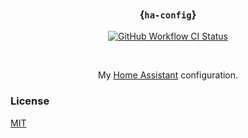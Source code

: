 <h3 align="center">
  {<img alt="transparent" src="https://raw.githubusercontent.com/catppuccin/catppuccin/main/assets/misc/transparent.png" height="30" width="0px"/><code>ha-config</code><img alt="transparent" src="https://raw.githubusercontent.com/catppuccin/catppuccin/main/assets/misc/transparent.png" height="30" width="0px"/>}
</h3>

<p align="center">
  <a href="https://github.com/marcusrbrown/ha-config/actions?query=workflow%3Aci" title="Search GitHub Actions for CI workflow runs" ><img alt="GitHub Workflow CI Status" src="https://img.shields.io/github/actions/workflow/status/marcusrbrown/ha-config/ci.yaml?branch=main&style=for-the-badge&logo=github%20actions&logoColor=white&label=ci"></a>
</p>

&nbsp;

<p align="center">
  My <a href='https://www.home-assistant.io/' title='Home Assistant'>Home Assistant</a> configuration.
</p>

### License

[MIT](license.md)
